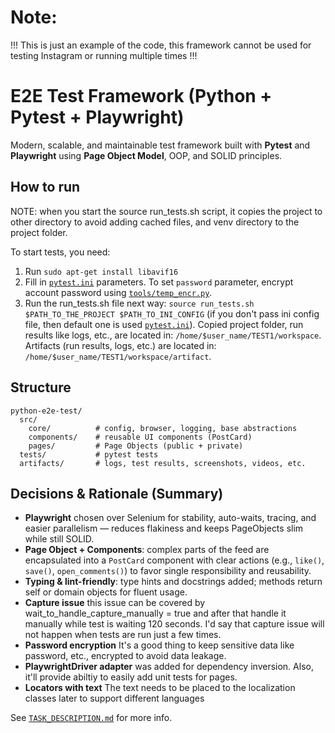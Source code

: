 # Note:
!!! This is just an example of the code, this framework cannot be used for testing Instagram or running multiple times !!!

# E2E Test Framework (Python + Pytest + Playwright)

Modern, scalable, and maintainable test framework built with **Pytest** and **Playwright** using **Page Object Model**,
OOP, and SOLID principles.

## How to run

NOTE: when you start the source run_tests.sh script, it copies the project to other directory to avoid adding cached files, and venv directory to the project folder. 

To start tests, you need:

1. Run `sudo apt-get install libavif16`
2. Fill in [`pytest.ini`](./pytest.ini) parameters. 
   To set `password` parameter, encrypt account password using [`tools/temp_encr.py`](./tools/temp_encr.py).
3. Run the run_tests.sh file next way: `source run_tests.sh $PATH_TO_THE_PROJECT $PATH_TO_INI_CONFIG` (if you don't pass ini config file, then default one is used [`pytest.ini`](./pytest.ini)). 
   Copied project folder, run results like logs, etc., are located in: `/home/$user_name/TEST1/workspace`. 
   Artifacts (run results, logs, etc.) are located in: `/home/$user_name/TEST1/workspace/artifact`.

## Structure

```
python-e2e-test/
  src/
    core/          # config, browser, logging, base abstractions
    components/    # reusable UI components (PostCard)
    pages/         # Page Objects (public + private)
  tests/           # pytest tests
  artifacts/       # logs, test results, screenshots, videos, etc.
```

## Decisions & Rationale (Summary)

- **Playwright** chosen over Selenium for stability, auto-waits, tracing, and easier parallelism — reduces flakiness and 
  keeps PageObjects slim while still SOLID.
- **Page Object + Components**: complex parts of the feed are encapsulated into a `PostCard` component with clear actions 
  (e.g., `like()`, `save()`, `open_comments()`) to favor single responsibility and reusability.
- **Typing & lint-friendly**: type hints and docstrings added; methods return self or domain objects for fluent usage.
- **Capture issue** this issue can be covered by wait_to_handle_capture_manually = true and after that handle it manually 
  while test is waiting 120 seconds. I'd say that capture issue will not happen when tests are run just a few times.
- **Password encryption** It's a good thing to keep sensitive data like password, etc., encrypted to avoid data leakage.
- **PlaywrightDriver adapter** was added for dependency inversion. Also, it'll provide abiltiy to easily add unit tests for pages.
- **Locators with text** The text needs to be placed to the localization classes later to support different languages

See [`TASK_DESCRIPTION.md`](./TASK_DESCRIPTION.md) for more info.

